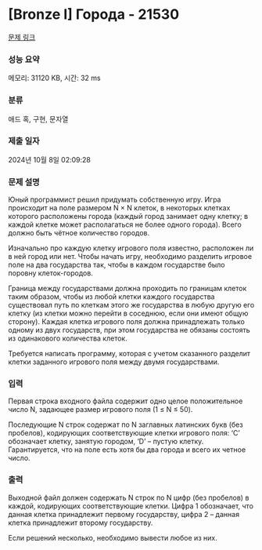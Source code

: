 # [Bronze I] Города - 21530 

[문제 링크](https://www.acmicpc.net/problem/21530) 

### 성능 요약

메모리: 31120 KB, 시간: 32 ms

### 분류

애드 혹, 구현, 문자열

### 제출 일자

2024년 10월 8일 02:09:28

### 문제 설명

<p>Юный программист решил придумать собственную игру. Игра происходит на поле размером N × N клеток, в некоторых клетках которого расположены города (каждый город занимает одну клетку; в каждой клетке может располагаться не более одного города). Всего должно быть чётное количество городов.</p>

<p>Изначально про каждую клетку игрового поля известно, расположен ли в ней город или нет. Чтобы начать игру, необходимо разделить игровое поле на два государства так, чтобы в каждом государстве было поровну клеток-городов.</p>

<p>Граница между государствами должна проходить по границам клеток таким образом, чтобы из любой клетки каждого государства существовал путь по клеткам этого же государства в любую другую его клетку (из клетки можно перейти в соседнюю, если они имеют общую сторону). Каждая клетка игрового поля должна принадлежать только одному из двух государств, при этом государства не обязаны состоять из одинакового количества клеток.</p>

<p>Требуется написать программу, которая с учетом сказанного разделит клетки заданного игрового поля между двумя государствами. </p>

### 입력 

 <p>Первая строка входного файла содержит одно целое положительное число N, задающее размер игрового поля (1 ≤ N ≤ 50).</p>

<p>Последующие N строк содержат по N заглавных латинских букв (без пробелов), кодирующих соответствующие клетки игрового поля: ‘C’ обозначает клетку, занятую городом, ‘D’ – пустую клетку. Гарантируется, что на поле есть хотя бы два города и всего их четное число. </p>

### 출력 

 <p>Выходной файл должен содержать N строк по N цифр (без пробелов) в каждой, кодирующих соответствующие клетки. Цифра 1 обозначает, что данная клетка принадлежит первому государству, цифра 2 – данная клетка принадлежит второму государству.</p>

<p>Если решений несколько, необходимо вывести любое из них. </p>

